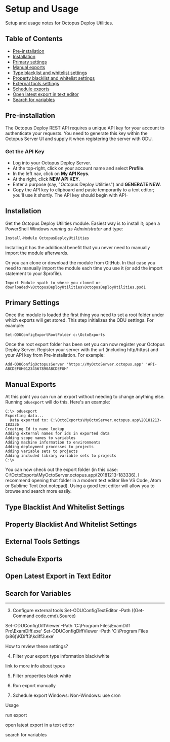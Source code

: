 
# Setup and Usage
Setup and usage notes for Octopus Deploy Utilities.


## Table of Contents
* [Pre-installation](#pre-installation)
* [Installation](#installation)
* [Primary settings](#primary-settings)
* [Manual exports](#manual-exports)
* [Type blacklist and whitelist settings](#type-blacklist-and-whitelist-settings)
* [Property blacklist and whitelist settings](#property-blacklist-and-whitelist-settings)
* [External tools settings](#external-tools-settings)
* [Schedule exports](#schedule-exports)
* [Open latest export in text editor](#open-latest-export-in-text-editor)
* [Search for variables](#search-for-variables)



## Pre-installation
The Octopus Deploy REST API requires a unique API key for your account to authenticate your requests.  You need to generate this key within the Octopus Server UI and supply it when registering the server with ODU.

### Get the API Key
* Log into your Octopus Deploy Server.
* At the top-right, click on your account name and select **Profile**.
* In the left nav, click on **My API Keys**.
* At the right, click **NEW API KEY**.
* Enter a purpose (say, "Octopus Deploy Utilities") and **GENERATE NEW**.
* Copy the API key to clipboard and paste temporarily to a text editor; you'll use it shortly.  The API key should begin with API-

## Installation
Get the Octopus Deploy Utilities module.  Easiest way is to install it; open a PowerShell Windows *running as Administrator* and type:
```
Install-Module OctopusDeployUtilities
```
Installing it has the additional benefit that you never need to manually import the module afterwards.


Or you can clone or download the module from GitHub.  In that case you need to manually import the module each time you use it (or add the import statement to your $profile).
```
Import-Module <path to where you cloned or downloaded>\OctopusDeployUtilities\OctopusDeployUtilities.psd1
```

## Primary Settings
Once the module is loaded the first thing you need to set a root folder under which exports will get stored.  This step initializes the ODU settings.  For example:
```
Set-ODUConfigExportRootFolder c:\OctoExports
```

Once the root export folder has been set you can now register your Octopus Deploy Server.  Register your server with the url (including http/https) and your API key from Pre-installation.  For example:
```
Add-ODUConfigOctopusServer 'https://MyOctoServer.octopus.app' 'API-ABCDEFGH01234567890ABCDEFGH'
```

## Manual Exports
At this point you can run an export without needing to change anything else.  Running ```oduexport``` will do this.  Here's an example:
```
C:\> oduexport
Exporting data...
  Data exported to: C:\OctoExports\MyOctoServer.octopus.app\20181213-183336
Creating Id to name lookup
Adding external names for ids in exported data
Adding scope names to variables
Adding machine information to environments
Adding deployment processes to projects
Adding variable sets to projects
Adding included library variable sets to projects
C:\>
```

You can now check out the export folder (in this case: C:\OctoExports\MyOctoServer.octopus.app\20181213-183336).  I recommend opening that folder in a modern text editor like VS Code, Atom or Sublime Text (not notepad).  Using a good text editor will allow you to browse and search more easily.


## Type Blacklist And Whitelist Settings



## Property Blacklist And Whitelist Settings



## External Tools Settings



## Schedule Exports



## Open Latest Export in Text Editor



## Search for Variables


---------------




3. Configure external tools
Set-ODUConfigTextEditor -Path ((Get-Command code.cmd).Source)

Set-ODUConfigDiffViewer -Path 'C:\Program Files\ExamDiff Pro\ExamDiff.exe'
Set-ODUConfigDiffViewer -Path 'C:\Program Files (x86)\KDiff3\kdiff3.exe'

How to review these settings?

4. Filter your export type information black/white

link to more info about types


5. Filter properties black white


6. Run export manually


7. Schedule export
Windows:
Non-Windows: use cron



Usage

run export

open latest export in a text editor

search for variables

